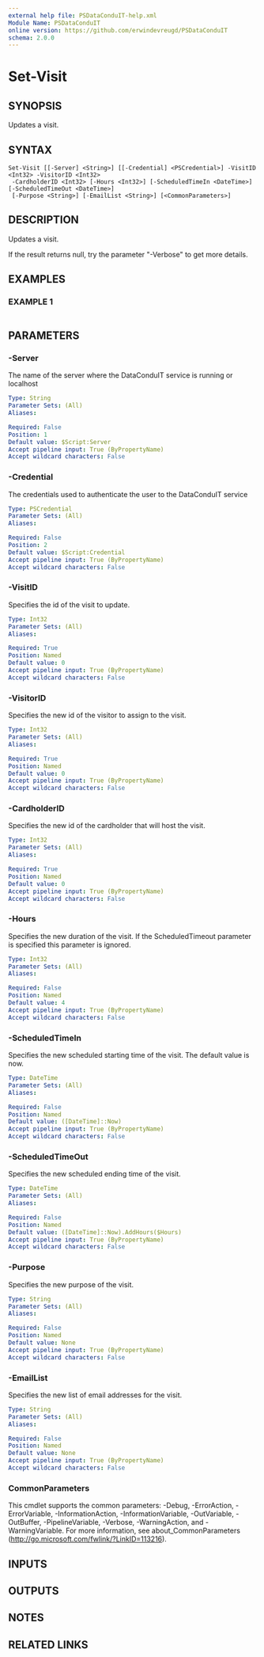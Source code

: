 ```yaml
---
external help file: PSDataConduIT-help.xml
Module Name: PSDataConduIT
online version: https://github.com/erwindevreugd/PSDataConduIT
schema: 2.0.0
---
```


# Set-Visit

## SYNOPSIS
Updates a visit.

## SYNTAX

```
Set-Visit [[-Server] <String>] [[-Credential] <PSCredential>] -VisitID <Int32> -VisitorID <Int32>
 -CardholderID <Int32> [-Hours <Int32>] [-ScheduledTimeIn <DateTime>] [-ScheduledTimeOut <DateTime>]
 [-Purpose <String>] [-EmailList <String>] [<CommonParameters>]
```

## DESCRIPTION
Updates a visit.

If the result returns null, try the parameter "-Verbose" to get more details.

## EXAMPLES

### EXAMPLE 1
```

```

## PARAMETERS

### -Server
The name of the server where the DataConduIT service is running or localhost

```yaml
Type: String
Parameter Sets: (All)
Aliases:

Required: False
Position: 1
Default value: $Script:Server
Accept pipeline input: True (ByPropertyName)
Accept wildcard characters: False
```

### -Credential
The credentials used to authenticate the user to the DataConduIT service

```yaml
Type: PSCredential
Parameter Sets: (All)
Aliases:

Required: False
Position: 2
Default value: $Script:Credential
Accept pipeline input: True (ByPropertyName)
Accept wildcard characters: False
```

### -VisitID
Specifies the id of the visit to update.

```yaml
Type: Int32
Parameter Sets: (All)
Aliases:

Required: True
Position: Named
Default value: 0
Accept pipeline input: True (ByPropertyName)
Accept wildcard characters: False
```

### -VisitorID
Specifies the new id of the visitor to assign to the visit.

```yaml
Type: Int32
Parameter Sets: (All)
Aliases:

Required: True
Position: Named
Default value: 0
Accept pipeline input: True (ByPropertyName)
Accept wildcard characters: False
```

### -CardholderID
Specifies the new id of the cardholder that will host the visit.

```yaml
Type: Int32
Parameter Sets: (All)
Aliases:

Required: True
Position: Named
Default value: 0
Accept pipeline input: True (ByPropertyName)
Accept wildcard characters: False
```

### -Hours
Specifies the new duration of the visit.
If the ScheduledTimeout parameter is specified this parameter is ignored.

```yaml
Type: Int32
Parameter Sets: (All)
Aliases:

Required: False
Position: Named
Default value: 4
Accept pipeline input: True (ByPropertyName)
Accept wildcard characters: False
```

### -ScheduledTimeIn
Specifies the new scheduled starting time of the visit.
The default value is now.

```yaml
Type: DateTime
Parameter Sets: (All)
Aliases:

Required: False
Position: Named
Default value: ([DateTime]::Now)
Accept pipeline input: True (ByPropertyName)
Accept wildcard characters: False
```

### -ScheduledTimeOut
Specifies the new scheduled ending time of the visit.

```yaml
Type: DateTime
Parameter Sets: (All)
Aliases:

Required: False
Position: Named
Default value: ([DateTime]::Now).AddHours($Hours)
Accept pipeline input: True (ByPropertyName)
Accept wildcard characters: False
```

### -Purpose
Specifies the new purpose of the visit.

```yaml
Type: String
Parameter Sets: (All)
Aliases:

Required: False
Position: Named
Default value: None
Accept pipeline input: True (ByPropertyName)
Accept wildcard characters: False
```

### -EmailList
Specifies the new list of email addresses for the visit.

```yaml
Type: String
Parameter Sets: (All)
Aliases:

Required: False
Position: Named
Default value: None
Accept pipeline input: True (ByPropertyName)
Accept wildcard characters: False
```

### CommonParameters
This cmdlet supports the common parameters: -Debug, -ErrorAction, -ErrorVariable, -InformationAction, -InformationVariable, -OutVariable, -OutBuffer, -PipelineVariable, -Verbose, -WarningAction, and -WarningVariable.
For more information, see about_CommonParameters (http://go.microsoft.com/fwlink/?LinkID=113216).

## INPUTS

## OUTPUTS

## NOTES

## RELATED LINKS
